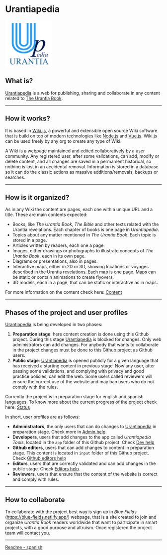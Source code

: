 # Urantiapedia

<img src="./app/uplogo.svg" alt="Urantiapedia" width="150"/>

## What is?

[Urantiapedia](https://urantiapedia.org) is a web for publishing, sharing and collaborate in any content related to [The Urantia Book](https://www.urantia.org/).

---

## How it works?

It is based in [Wiki.js](https://js.wiki/), a powerful and extensible open source Wiki software that is build on top of modern technologies like [Node.js](https://nodejs.org/) and [Vue.js](https://vuejs.org/). Wiki.js can be used freely by any org to create any type of Wiki.

A Wiki is a webpage maintained and edited collaboratively by a user community. Any registered user, after some validations, can add, modify or delete content, and all changes are saved in a permament historical, so nothing is lost in an accidental removal. Information is stored in a database so it can do the classic actions as massive additions/removals, backups or searches.

---

## How is it organized?

As in any Wiki the content are pages, each one with a unique URL and a title. These are main contents expected:

* Books, like *The Urantia Book*, *The Bible* and other texts related with the Urantia revelations. Each chapter of books is one page in *Urantiapedia*.
* Topics about any matter mentioned in *The Urantia Book*. Each topic is stored in a page.
* Articles written by readers, each one a page.
* Images, either drawings or photographs to illustrate concepts of *The Urantia Book*, each in its own page.
* Diagrams or presentations, also in pages.
* Interactive maps, either in 2D or 3D, showing locations or voyages described in the Urantia revelations. Each map is one page. Maps can be static or contain animations to create flyovers.
* 3D models, each in a page, that can be static or interactive as in maps.

For more information on the content check here: [Content](https://urantiapedia.org/en/help/content.md)

---

## Phases of the project and user profiles

[Urantiapedia](https://urantiapedia.org) is being developed in two phases:

1. **Preparation stage**: here content creation is done using this Github project. During this stage [Urantiapedia](https://urantiapedia.org) is blocked for changes. Only web administrators can add changes. For anybody that wants to collaborate in the project changes must be done to this Github project as Github users.
2. **Public stage**: [Urantiapedia](https://urantiapedia.org) is opened publicly for a given language that has received a starting content in previous stage. Now any user, after passing some validations, and complying with privacy and good practice policies, can edit the web. Some users called reviewers will ensure the correct use of the website and may ban users who do not comply with the rules.

Currently the project is in preparation stage for english and spanish languages. To know more about the current progress of the project check here: [Status](https://urantiapedia.org/en/help/status.md)

In short, user profiles are as follows:
- **Administrators**, the only users that can do changes to [Urantiapedia](https://urantiapedia.org) in preparation stage. Check more in [Admin help](https://urantiapedia.org/en/help/admin.md).
- **Developers**, users that add changes to the app called *Urantiapedia Tools*, located in the `app` folder of this Github project. Check [Dev help](https://urantiapedia.org/en/help/devs.md)
- **Github editors**, users that can add changes to content in preparation stage. This content is located in `input` folder of this Github project. Check [Github editors help](https://urantiapedia.org/en/help/github.md)
- **Editors**, users that are correctly validated and can add changes in the public stage. Check [Editors help](https://urantiapedia.org/en/help/editors.md).
- **Reviewers**, users that ensure that the content of the website is correct and comply with rules.

---

## How to collaborate

To collaborate with the project best way is sign up in *Blue Fields* (https://blue-fields.netlify.app/) webpage, that is a site created to join and organize *Urantia Book* readers worldwide that want to participate in smart projects, with a good purpose and altruism. Once registered the project team will contact you.

---

[Readme - spanish](https://github.com/JanHerca/urantiapedia/blob/master/README_es.md)
